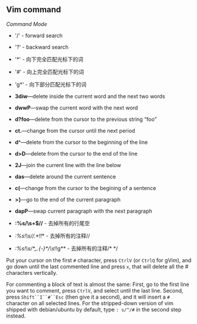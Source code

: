 
Vim command
--------------

_Command Mode_

- '/' - forward search
- '?' - backward search
- '*' - 向下完全匹配光标下的词
- '#' - 向上完全匹配光标下的词
- 'g*' - 向下部分匹配光标下的词

- **3diw**—delete inside the current word and the next two words
- **dwwP**—swap the current word with the next word
- **d?foo**—delete from the cursor to the previous string “foo”
- **ct.**—change from the cursor until the next period
- **d^**—delete from the cursor to the beginning of the line
- **d>D**—delete from the cursor to the end of the line
- **2J**—join the current line with the line below
- **das**—delete around the current sentence
- **c(**—change from the cursor to the begining of a sentence
- **>}**—go to the end of the current paragraph
- **dapP**—swap current paragraph with the next paragraph
- **:%s/\s\+$//** - 去掉所有的行尾空
- **:%s!\s*//.*!!** - 去掉所有的注释//
- **:%s!\s*/\*\_.\{-}\*/\s*!!g** - 去掉所有的注释/* */

Put your cursor on the first `#` character, press `CtrlV` (or `CtrlQ` for gVim), and go down until the last commented line and press `x`, that will delete all the # characters vertically.

For commenting a block of text is almost the same: First, go to the first line you want to comment, press `CtrlV`, and select until the last line. Second, press `Shift``I``#``Esc` (then give it a second), and it will insert a `#` character on all selected lines. For the stripped-down version of vim shipped with debian/ubuntu by default, type `: s/^/#` in the second step instead.

